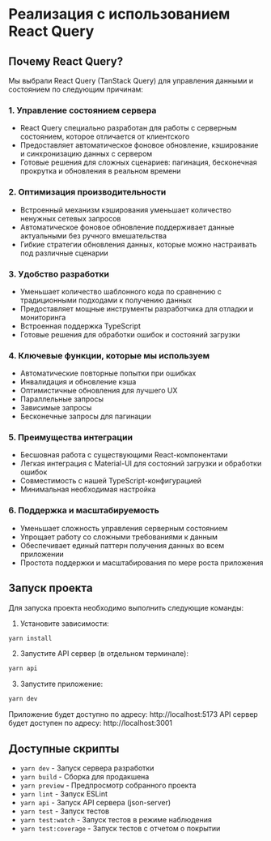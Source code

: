 # Реализация с использованием React Query

## Почему React Query?

Мы выбрали React Query (TanStack Query) для управления данными и состоянием по следующим причинам:

### 1. Управление состоянием сервера

- React Query специально разработан для работы с серверным состоянием, которое отличается от клиентского
- Предоставляет автоматическое фоновое обновление, кэширование и синхронизацию данных с сервером
- Готовые решения для сложных сценариев: пагинация, бесконечная прокрутка и обновления в реальном времени

### 2. Оптимизация производительности

- Встроенный механизм кэширования уменьшает количество ненужных сетевых запросов
- Автоматическое фоновое обновление поддерживает данные актуальными без ручного вмешательства
- Гибкие стратегии обновления данных, которые можно настраивать под различные сценарии

### 3. Удобство разработки

- Уменьшает количество шаблонного кода по сравнению с традиционными подходами к получению данных
- Предоставляет мощные инструменты разработчика для отладки и мониторинга
- Встроенная поддержка TypeScript
- Готовые решения для обработки ошибок и состояний загрузки

### 4. Ключевые функции, которые мы используем

- Автоматические повторные попытки при ошибках
- Инвалидация и обновление кэша
- Оптимистичные обновления для лучшего UX
- Параллельные запросы
- Зависимые запросы
- Бесконечные запросы для пагинации

### 5. Преимущества интеграции

- Бесшовная работа с существующими React-компонентами
- Легкая интеграция с Material-UI для состояний загрузки и обработки ошибок
- Совместимость с нашей TypeScript-конфигурацией
- Минимальная необходимая настройка

### 6. Поддержка и масштабируемость

- Уменьшает сложность управления серверным состоянием
- Упрощает работу со сложными требованиями к данным
- Обеспечивает единый паттерн получения данных во всем приложении
- Простота поддержки и масштабирования по мере роста приложения

## Запуск проекта

Для запуска проекта необходимо выполнить следующие команды:

1. Установите зависимости:

```bash
yarn install
```

2. Запустите API сервер (в отдельном терминале):

```bash
yarn api
```

3. Запустите приложение:

```bash
yarn dev
```

Приложение будет доступно по адресу: http://localhost:5173
API сервер будет доступен по адресу: http://localhost:3001

## Доступные скрипты

- `yarn dev` - Запуск сервера разработки
- `yarn build` - Сборка для продакшена
- `yarn preview` - Предпросмотр собранного проекта
- `yarn lint` - Запуск ESLint
- `yarn api` - Запуск API сервера (json-server)
- `yarn test` - Запуск тестов
- `yarn test:watch` - Запуск тестов в режиме наблюдения
- `yarn test:coverage` - Запуск тестов с отчетом о покрытии
